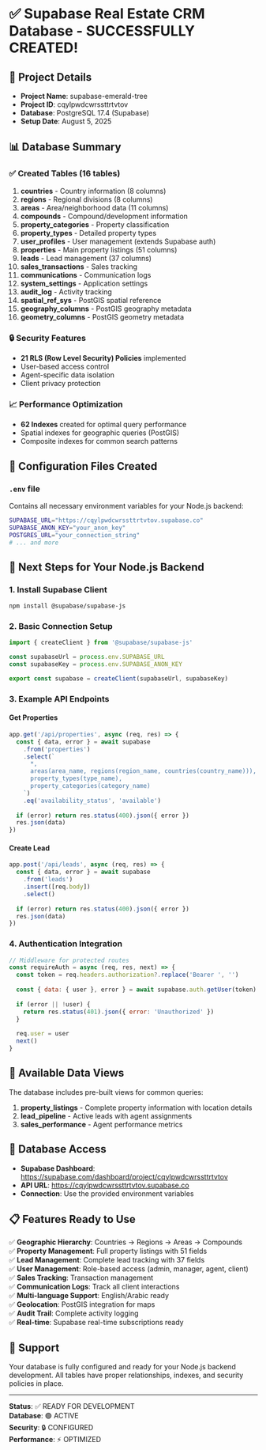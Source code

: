 # ✅ Supabase Real Estate CRM Database - SUCCESSFULLY CREATED!

## 🎯 Project Details
- **Project Name**: supabase-emerald-tree
- **Project ID**: cqylpwdcwrssttrtvtov
- **Database**: PostgreSQL 17.4 (Supabase)
- **Setup Date**: August 5, 2025

## 📊 Database Summary

### ✅ Created Tables (16 tables)
1. **countries** - Country information (8 columns)
2. **regions** - Regional divisions (8 columns)
3. **areas** - Area/neighborhood data (11 columns)
4. **compounds** - Compound/development information
5. **property_categories** - Property classification
6. **property_types** - Detailed property types
7. **user_profiles** - User management (extends Supabase auth)
8. **properties** - Main property listings (51 columns)
9. **leads** - Lead management (37 columns)
10. **sales_transactions** - Sales tracking
11. **communications** - Communication logs
12. **system_settings** - Application settings
13. **audit_log** - Activity tracking
14. **spatial_ref_sys** - PostGIS spatial reference
15. **geography_columns** - PostGIS geography metadata
16. **geometry_columns** - PostGIS geometry metadata

### 🔒 Security Features
- **21 RLS (Row Level Security) Policies** implemented
- User-based access control
- Agent-specific data isolation
- Client privacy protection

### 📈 Performance Optimization
- **62 Indexes** created for optimal query performance
- Spatial indexes for geographic queries (PostGIS)
- Composite indexes for common search patterns

## 🔧 Configuration Files Created

### `.env` file
Contains all necessary environment variables for your Node.js backend:
```bash
SUPABASE_URL="https://cqylpwdcwrssttrtvtov.supabase.co"
SUPABASE_ANON_KEY="your_anon_key"
POSTGRES_URL="your_connection_string"
# ... and more
```

## 🚀 Next Steps for Your Node.js Backend

### 1. Install Supabase Client
```bash
npm install @supabase/supabase-js
```

### 2. Basic Connection Setup
```javascript
import { createClient } from '@supabase/supabase-js'

const supabaseUrl = process.env.SUPABASE_URL
const supabaseKey = process.env.SUPABASE_ANON_KEY

export const supabase = createClient(supabaseUrl, supabaseKey)
```

### 3. Example API Endpoints

#### Get Properties
```javascript
app.get('/api/properties', async (req, res) => {
  const { data, error } = await supabase
    .from('properties')
    .select(`
      *,
      areas(area_name, regions(region_name, countries(country_name))),
      property_types(type_name),
      property_categories(category_name)
    `)
    .eq('availability_status', 'available')
  
  if (error) return res.status(400).json({ error })
  res.json(data)
})
```

#### Create Lead
```javascript
app.post('/api/leads', async (req, res) => {
  const { data, error } = await supabase
    .from('leads')
    .insert([req.body])
    .select()
  
  if (error) return res.status(400).json({ error })
  res.json(data)
})
```

### 4. Authentication Integration
```javascript
// Middleware for protected routes
const requireAuth = async (req, res, next) => {
  const token = req.headers.authorization?.replace('Bearer ', '')
  
  const { data: { user }, error } = await supabase.auth.getUser(token)
  
  if (error || !user) {
    return res.status(401).json({ error: 'Unauthorized' })
  }
  
  req.user = user
  next()
}
```

## 📱 Available Data Views

The database includes pre-built views for common queries:

1. **property_listings** - Complete property information with location details
2. **lead_pipeline** - Active leads with agent assignments
3. **sales_performance** - Agent performance metrics

## 🎯 Database Access

- **Supabase Dashboard**: https://supabase.com/dashboard/project/cqylpwdcwrssttrtvtov
- **API URL**: https://cqylpwdcwrssttrtvtov.supabase.co
- **Connection**: Use the provided environment variables

## 📋 Features Ready to Use

✅ **Geographic Hierarchy**: Countries → Regions → Areas → Compounds  
✅ **Property Management**: Full property listings with 51 fields  
✅ **Lead Management**: Complete lead tracking with 37 fields  
✅ **User Management**: Role-based access (admin, manager, agent, client)  
✅ **Sales Tracking**: Transaction management  
✅ **Communication Logs**: Track all client interactions  
✅ **Multi-language Support**: English/Arabic ready  
✅ **Geolocation**: PostGIS integration for maps  
✅ **Audit Trail**: Complete activity logging  
✅ **Real-time**: Supabase real-time subscriptions ready  

## 🔧 Support

Your database is fully configured and ready for your Node.js backend development. All tables have proper relationships, indexes, and security policies in place.

---
**Status**: ✅ READY FOR DEVELOPMENT  
**Database**: 🟢 ACTIVE  
**Security**: 🔒 CONFIGURED  
**Performance**: ⚡ OPTIMIZED

